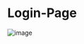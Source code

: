 ﻿# Login-Page
![image](https://github.com/user-attachments/assets/4fde4733-ce94-4cf0-b602-b4d3a68915cb)
